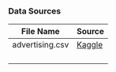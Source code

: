 ### Data Sources

| File Name      | Source |
| ----------- | ----------- |
| advertising.csv      | [Kaggle](https://www.kaggle.com/datasets/purbar/advertising-data?resource=download)       |
|    |         |
|    |         |
|    |         |
|    |         |



